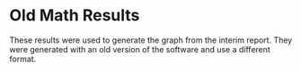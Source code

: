 # Old Math Results

These results were used to generate the graph from the interim report. They were generated with an old version of the software and use a different format.
